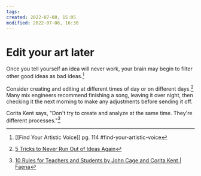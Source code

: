 ```yaml
---
tags: 
created: 2022-07-08, 15:05
modified: 2022-07-08, 16:30
---
```


# Edit your art later
Once you tell yourself an idea will never work, your brain may begin to filter other good ideas as bad ideas.[^1]

Consider creating and editing at different times of day or on different days.[^2] Many mix engineers recommend finishing a song, leaving it over night, then checking it the next morning to make any adjustments before sending it off.

Corita Kent says, "Don't try to create and analyze at the same time. They're different processes."[^3]

[^1]: [[Find Your Artistic Voice]] pg. 114 #find-your-artistic-voice 
[^2]: [5 Tricks to Never Run Out of Ideas Again](https://getpocket.com/explore/item/5-tricks-to-never-run-out-of-ideas-again?utm_source=pocket_mylist)
[^3]: [10 Rules for Teachers and Students by John Cage and Corita Kent | Faena](https://www.faena.com/aleph/10-rules-for-teachers-and-students-by-john-cage-and-corita-kent)